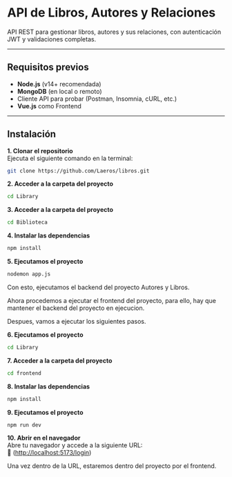 # API de Libros, Autores y Relaciones

API REST para gestionar libros, autores y sus relaciones, con autenticación JWT y validaciones completas.

---

## Requisitos previos

- **Node.js** (v14+ recomendada)
- **MongoDB** (en local o remoto)
- Cliente API para probar (Postman, Insomnia, cURL, etc.)
- **Vue.js** como Frontend

---

## Instalación

 **1. Clonar el repositorio**  
   Ejecuta el siguiente comando en la terminal:  
   ```bash
   git clone https://github.com/Laeros/libros.git
   ```

 **2. Acceder a la carpeta del proyecto**  
   ```bash
   cd Library
   ```

 **3. Acceder a la carpeta del proyecto**
   ```bash
   cd Biblioteca
   ```

 **4. Instalar las dependencias**
   ```bash
   npm install
   ```

 **5. Ejecutamos el proyecto**
   ```bash
   nodemon app.js
   ```

Con esto, ejecutamos el backend del proyecto Autores y Libros.

Ahora procedemos a ejecutar el frontend del proyecto, para ello, hay que mantener el backend del proyecto en ejecucion. 

Despues, vamos a ejecutar los siguientes pasos.
 
 **6. Ejecutamos el proyecto**
   ```bash
   cd Library
   ```
 
 **7. Acceder a la carpeta del proyecto**
   ```bash
   cd frontend
   ```
 
 **8. Instalar las dependencias**
   ```bash
   npm install
   ```
 
 **9. Ejecutamos el proyecto**
   ```bash
   npm run dev
   ```
 
 **10. Abrir en el navegador**  
   Abre tu navegador y accede a la siguiente URL:  
   🔗 ([http://localhost:5173/login](http://localhost:5173/login))
   
   Una vez dentro de la URL, estaremos dentro del proyecto por el frontend.

